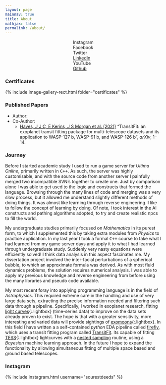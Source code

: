 ```yaml
---
layout: page
mainnav: true
title: About
mathjax: false
permalink: /about/
---
```


<div id="adobe-dc-view" style="width: 100%;"></div>
<script src="https://documentcloud.adobe.com/view-sdk/main.js"></script>
<script type="text/javascript">
	document.addEventListener("adobe_dc_view_sdk.ready", function(){ 
		var adobeDCView = new AdobeDC.View({clientId: "75c0126e67ed437d8268ece13f6e2b7f", divId: "adobe-dc-view"});
		adobeDCView.previewFile({
			content:{location: {url: "https://sourestdeeds.github.io/stephen-charles-cv.pdf"}},
			metaData:{fileName: "stephen-charles-cv.pdf"}
		}, {embedMode: "IN_LINE"});
	});
</script>

<link rel="stylesheet" href="https://cdnjs.cloudflare.com/ajax/libs/font-awesome/4.7.0/css/font-awesome.min.css">

<section style="place-items: center;">
	<div class="wrapper">
		<div class="button">
			<div class="icon">
				<i class="fab fa-instagram"></i>
			</div>
			<span>Instagram</span>
		</div>
		<div class="button">
			<div class="icon">
				<i class="fab fa-facebook-f"></i>
			</div>
			<span>Facebook</span>
		</div>
		<div class="button">
			<div class="icon">
				<i class="fab fa-twitter"></i>
			</div>
			<span>Twitter</span>
		</div>
		<a href="https://www.linkedin.com/in/stephen-charles-2b366020a/">
		<div class="button">
			<div class="icon">
				<i class="fab fa-linkedin"></i>
			</div>
			<span>LinkedIn</span>
		</div>
		</a>
		<div class="button">
			<div class="icon">
				<i class="fab fa-youtube"></i>
			</div>
			<span>YouTube</span>
		</div>
		<a href="https://github.com/sourestdeeds/">
		<div class="button">
			<div class="icon">
				<i class="fab fa-github"></i>
			</div>
			<span>Github</span>
		</div>
		</a>
	</div>
</section>



### Certificates

{% include image-gallery-rect.html folder="certificates" %}

### Published Papers

- Author:
- Co-Author:
	- [Hayes, J J C, E Kerins, J S Morgan et al. (2021)](https://arxiv.org/pdf/2103.12139.pdf) “TransitFit: an exoplanet transit fitting package
for multi-telescope datasets and its application to WASP-127 b, WASP-91 b, and WASP-126 b”, *arXiv*, 1–14.

### Journey

Before I started academic study I used to run a game server for *Ultima Online*, primarily written in <span style="font-family:monospace;">C++</span>. As such, the server was highly customisable, and with the source code from another server I painfully merged two incompatible SVN’s together to create one. Just by comparison alone I was able to get used to the logic and constructs that formed the language. Browsing through the many lines of code and merging was a very slow process, but it allowed me understand slightly different methods of doing things. It was almost like learning through reverse engineering. I like to follow the concept of learning by doing. Of note, I took interest in the AI constructs and pathing algorithms adopted, to try and create realistic npcs to fill the world.

My undergraduate studies primarily focused on *Mathematics* in its purest form, to which I supplemented this by taking extra modules from *Physics* to practice application. In my last year I took a formal <span style="font-family:monospace;">C++</span> course to take what I had learned from my game server days and apply it to what I had learned through undergraduate study. Suddenly very nasty equations were efficiently solved! I think data analysis in this aspect fascinates me. My dissertation project involved the inter-facial perturbations of a spherical bubble, to which an approximate formula was derived. As with most fluid dynamics problems, the solution requires numerical analysis. I was able to apply my previous knowledge and reverse engineering from before using the many libraries and pseudo code available.

My most recent foray into applying programming language is in the field of *Astrophysics*. This required extreme care in the handling and use of very large data sets, extracting the precise information needed and filtering such data through a pipeline. Specifically, I worked in exoplanet research, fitting [light curves](https://youtu.be/vLh9KWns9gE){:.lightbox} (time-series data) to improve on the data sets already proven to exist. The hope is that with a greater sensitivity, more interesting and varied data will provide sightings of [exomoons](https://youtu.be/3Ma1xLz1Asw){:.lightbox}. In this field I have written a a self-contained *python* EDA pipeline called [firefly](https://github.com/sourestdeeds/firefly), which uses a transit fitting program called [TransitFit](https://github.com/joshjchayes/TransitFit). Its capable of fitting [TESS](https://youtu.be/Q4KjvPIbgMI){:.lightbox} lightcurves with a [nested sampling](https://github.com/joshspeagle/dynesty) routine, using a *Bayesian* machine learning approach. In the future I hope to expand the functionality by allowing simultaneous fitting of multiple space based and ground based telescopes.

### Instagram

{% include instagram.html username="sourestdeeds" %}
